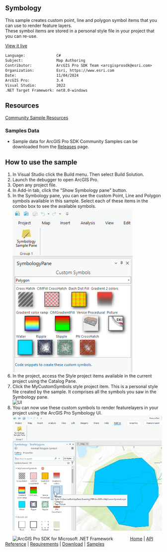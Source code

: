 ## Symbology

<!-- TODO: Write a brief abstract explaining this sample -->
This sample creates custom point, line and polygon symbol items that you can use to render feature layers.    
These symbol items are stored in a personal style file in your project that you can re-use.  
  


<a href="https://pro.arcgis.com/en/pro-app/sdk/" target="_blank">View it live</a>

<!-- TODO: Fill this section below with metadata about this sample-->
```
Language:              C#
Subject:               Map Authoring
Contributor:           ArcGIS Pro SDK Team <arcgisprosdk@esri.com>
Organization:          Esri, https://www.esri.com
Date:                  11/04/2024
ArcGIS Pro:            3.4
Visual Studio:         2022
.NET Target Framework: net8.0-windows
```

## Resources

[Community Sample Resources](https://github.com/Esri/arcgis-pro-sdk-community-samples#resources)

### Samples Data

* Sample data for ArcGIS Pro SDK Community Samples can be downloaded from the [Releases](https://github.com/Esri/arcgis-pro-sdk-community-samples/releases) page.  

## How to use the sample
<!-- TODO: Explain how this sample can be used. To use images in this section, create the image file in your sample project's screenshots folder. Use relative url to link to this image using this syntax: ![My sample Image](FacePage/SampleImage.png) -->
1. In Visual Studio click the Build menu. Then select Build Solution.
2. Launch the debugger to open ArcGIS Pro.  
3. Open any project file.   
4. In Add-in tab, click the "Show Symbology pane" button.  
5. In the Symbology pane, you can see the custom Point, Line and Polygon symbols available in this sample. Select each of these items in the combo box to see the available symbols.  
![UI](Screenshots/SymbologyPane.png)    
6. In the project, access the Style project items available in the current project using the Catalog Pane.  
7. Click the MyCustomSymbols style project item. This is a personal style file created by the sample. It comprises all the symbols you saw in the Symbology pane.  
![UI](Screenshots/CustomStyleProjectItem.png)    
8. You can now use these custom symbols to render featurelayers in your project using the ArcGIS Pro Symbology UI.  
![UI](Screenshots/ChangeSymbols.png)    
  

<!-- End -->

&nbsp;&nbsp;&nbsp;&nbsp;&nbsp;&nbsp;<img src="https://esri.github.io/arcgis-pro-sdk/images/ArcGISPro.png"  alt="ArcGIS Pro SDK for Microsoft .NET Framework" height = "20" width = "20" align="top"  >
&nbsp;&nbsp;&nbsp;&nbsp;&nbsp;&nbsp;&nbsp;&nbsp;&nbsp;&nbsp;&nbsp;&nbsp;
[Home](https://github.com/Esri/arcgis-pro-sdk/wiki) | <a href="https://pro.arcgis.com/en/pro-app/latest/sdk/api-reference" target="_blank">API Reference</a> | [Requirements](https://github.com/Esri/arcgis-pro-sdk/wiki#requirements) | [Download](https://github.com/Esri/arcgis-pro-sdk/wiki#installing-arcgis-pro-sdk-for-net) | <a href="https://github.com/esri/arcgis-pro-sdk-community-samples" target="_blank">Samples</a>
